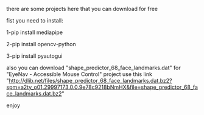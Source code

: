 there are some projects here that you can download for free

fist you need to install:

1-pip install mediapipe

2-pip install opencv-python

3-pip install pyautogui


also you can download "shape_predictor_68_face_landmarks.dat" for "EyeNav - Accessible Mouse Control" project use this link "http://dlib.net/files/shape_predictor_68_face_landmarks.dat.bz2?spm=a2ty_o01.29997173.0.0.9e78c9218bNmHX&file=shape_predictor_68_face_landmarks.dat.bz2"

enjoy
